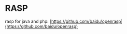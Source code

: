 # RASP

rasp for java and php: [https://github.com/baidu/openrasp](https://github.com/baidu/openrasp)
